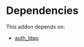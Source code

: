 # Dependencies

This addon depends on:

- [auth_ldap](https://github.com/bringout/oca-ocb-security)
